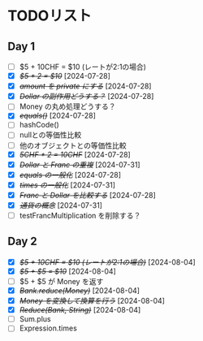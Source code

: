 # TODOリスト

## Day 1
- [ ] $5 + 10CHF = $10 (レートが2:1の場合)
- [X] ~~*$5 * 2 = $10*~~ [2024-07-28]
- [X] ~~*amount を private にする*~~ [2024-07-28]
- [X] ~~*Dollar の副作用どうする？*~~ [2024-07-28]
- [ ] Money の丸め処理どうする？
- [X] ~~*equals()*~~ [2024-07-28]
- [ ] hashCode()
- [ ] nullとの等価性比較
- [ ] 他のオブジェクトとの等価性比較
- [X] ~~*5CHF * 2 = 10CHF*~~ [2024-07-28]
- [X] ~~*Dollar と Franc の重複*~~ [2024-07-31]
- [X] ~~*equals の一般化*~~ [2024-07-28]
- [X] ~~*times の一般化*~~ [2024-07-31]
- [X] ~~*Franc と Dollar を比較する*~~ [2024-07-28]
- [X] ~~*通貨の概念*~~ [2024-07-31]
- [ ] testFrancMultiplication を削除する？

## Day 2
* [X] ~~*$5 + 10CHF = $10 (レートが2:1の場合)*~~ [2024-08-04]
* [X] ~~*$5 + $5 = $10*~~ [2024-08-04]
* [ ] $5 + $5 が Money を返す
* [X] ~~*Bank.reduce(Money)*~~ [2024-08-04]
* [X] ~~*Money を変換して換算を行う*~~ [2024-08-04]
* [X] ~~*Reduce(Bank, String)*~~ [2024-08-04]
* [ ] Sum.plus
* [ ] Expression.times
